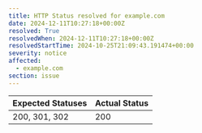```yaml
---
title: HTTP Status resolved for example.com
date: 2024-12-11T10:27:18+00:00Z
resolved: True
resolvedWhen: 2024-12-11T10:27:18+00:00Z
resolvedStartTime: 2024-10-25T21:09:43.191474+00:00
severity: notice
affected:
  - example.com
section: issue
---
```


| Expected Statuses | Actual Status  |
|-------------------|----------------|
| 200, 301, 302 | 200 |

